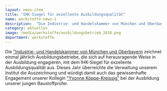 ```yaml
---
layout: news-item
title: "IHK-Siegel für exzellente Ausbildungsqualität"
name: werkstoffe-news-1
description:  "Die Industrie- und Handelskammer von München und Oberbayern zeichnet einmal jährlich Ausbildungsbetriebe, die sich auf herausragende Weise in der Ausbildung engagieren."
category: aktuelles
image: /media/werkstoffe/ausbildungsbetrieb_2016.png
department: werkstoffe
---
```


Die <a href="https://www.ihk-muenchen.de/de/">"Industrie- und Handelskammer von München und Oberbayern</a> zeichnet einmal jährlich Ausbildungsbetriebe, die sich auf herausragende Weise in der Ausbildung engagieren, mit dem IHK-Siegel für exzellente Ausbildungsqualität aus. Dieses Jahr überreichte die Verwaltung unserem Institut die Auszeichnung und würdigt damit auch das gewissenhafte Engagement unserer Kollegin <a href="mailto:yvonne.koeppe-kreissig@unibw.de ">"Yvonne Köppe-Kreissig"</a> bei der Ausbildung unserer jungen Baustoffprüfer.




